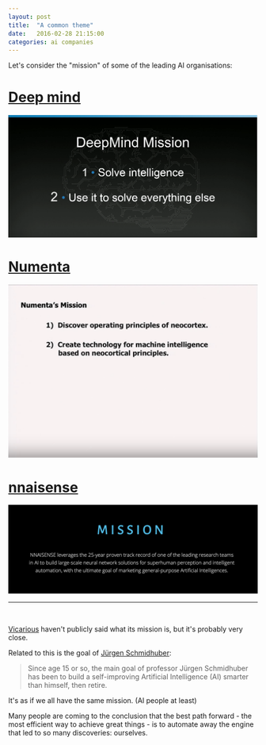 ```yaml
---
layout: post
title:  "A common theme"
date:   2016-02-28 21:15:00
categories: ai companies
---
```


Let's consider the "mission" of some of the leading AI organisations:

# [Deep mind](https://youtu.be/rbsqaJwpu6A?t=6m2s)
<a href="https://youtu.be/rbsqaJwpu6A?t=6m2s">
  <img src="/images/missions/deep_mind_mission.png"/>
</a>

# [Numenta](https://youtu.be/6ufPpZDmPKA?t=1m7s)
<a href="https://youtu.be/6ufPpZDmPKA?t=1m7s">
  <img src="/images/missions/numenta_mission.png"/>
</a>

# [nnaisense](https://nnaisense.com/#mission)
<a href="https://nnaisense.com/#mission">
  <img src="/images/missions/nnaisense_mission.png"/>
</a>

---

<br/>

[Vicarious](http://www.vicarious.com/) haven't publicly said what its mission is, but it's probably very close.

Related to this is the goal of [Jürgen Schmidhuber](http://people.idsia.ch/~juergen/):

> Since age 15 or so, the main goal of professor Jürgen Schmidhuber has been to build a self-improving 
> Artificial Intelligence (AI) smarter than himself, then retire.

It's as if we all have the same mission. (AI people at least)

Many people are coming to the conclusion that the best path forward - the most
efficient way to achieve great things - is to automate away the engine that led to so many discoveries: ourselves.
